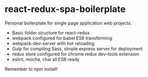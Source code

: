 # react-redux-spa-boilerplate

Personal boilerplate for single page application web projects.

- Basic folder structure for react-redux
- webpack configured for babel ES6 transforming
- webpack-dev-server with hot reloading
- Gulp for compiling Sass, simple express server for deployment
- redux store configured for chrome redux dev-tools extension
- eslint, mocha, chai all ES6 ready

Remember to npm install!

